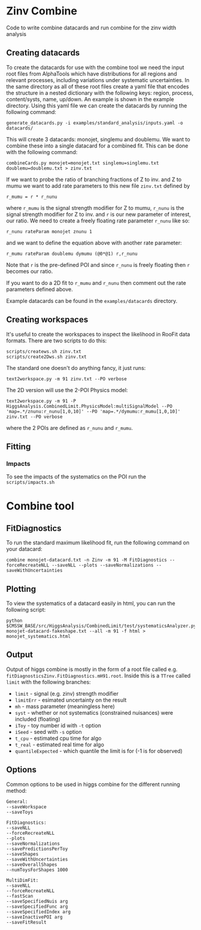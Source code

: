 # Zinv Combine

Code to write combine datacards and run combine for the zinv width analysis

## Creating datacards

To create the datacards for use with the combine tool we need the input
root files from AlphaTools which have distributions for all regions and
relevant processes, including variations under systematic uncertainties. In the
same directory as all of these root files create a yaml file that encodes the
structure in a nested dictionary with the following keys:
region, process, content/systs, name, up/down. An example is shown in the
example directory. Using this yaml file we can create the datacards by running
the following command:
```
generate_datacards.py -i examples/standard_analysis/inputs.yaml -o datacards/
```

This will create 3 datacards: monojet, singlemu and doublemu. We want to combine
these into a single datacard for a combined fit. This can be done with the
following command:
```
combineCards.py monojet=monojet.txt singlemu=singlemu.txt doublemu=doublemu.txt > zinv.txt
```

If we want to probe the ratio of branching fractions of Z to inv. and Z to mumu
we want to add rate parameters to this new file `zinv.txt` defined by
```
r_mumu = r * r_nunu
```
where `r_mumu` is the signal strength modifier for Z to mumu, `r_nunu` is the
signal strength modifier for Z to inv. and `r` is our new parameter of interest,
our ratio. We need to create a freely floating rate parameter `r_nunu` like so:
```
r_nunu rateParam monojet znunu 1
```
and we want to define the equation above with another rate parameter:
```
r_mumu rateParam doublemu dymumu (@0*@1) r,r_nunu
```
Note that `r` is the pre-defined POI and since `r_nunu` is freely floating then
`r` becomes our ratio.

If you want to do a 2D fit to `r_mumu` and `r_nunu` then comment out the rate
parameters defined above.

Example datacards can be found in the `examples/datacards` directory.

## Creating workspaces

It's useful to create the workspaces to inspect the likelihood in RooFit data
formats. There are two scripts to do this:
```
scripts/createws.sh zinv.txt
scripts/create2Dws.sh zinv.txt
```

The standard one doesn't do anything fancy, it just runs:
```
text2workspace.py -m 91 zinv.txt --PO verbose
```

The 2D version will use the 2-POI Physics model:
```
text2workspace.py -m 91 -P HiggsAnalysis.CombinedLimit.PhysicsModel:multiSignalModel --PO 'map=.*/znunu:r_nunu[1,0,10]' --PO 'map=.*/dymumu:r_mumu[1,0,10]' zinv.txt --PO verbose
```
where the 2 POIs are defined as `r_nunu` and `r_mumu`.

## Fitting

### Impacts

To see the impacts of the systematics on the POI run the `scripts/impacts.sh`

# Combine tool

## FitDiagnostics

To run the standard maximum likelihood fit, run the following command on your
datacard:

```
combine monojet-datacard.txt -n Zinv -m 91 -M FitDiagnostics --forceRecreateNLL --saveNLL --plots --saveNormalizations --saveWithUncertainties
```

## Plotting

To view the systematics of a datacard easily in html, you can run the following
script:

```
python $CMSSW_BASE/src/HiggsAnalysis/CombinedLimit/test/systematicsAnalyzer.py monojet-datacard-fakeshape.txt --all -m 91 -f html > monojet_systematics.html
```

## Output

Output of higgs combine is mostly in the form of a root file called e.g.
`fitDiagnosticsZinv.FitDiagnostics.mH91.root`. Inside this is a `TTree` called
`limit` with the following branches:

* `limit` - signal (e.g. zinv) strength modifier
* `limitErr` - esimated uncertainty on the result
* `mh` - mass parameter (meaningless here)
* `syst` - whether or not systematics (constrained nuisances) were included (floating)
* `iToy` - toy number id with `-t` option
* `iSeed` - seed with `-s` option
* `t_cpu` - estimated cpu time for algo
* `t_real` - estimated real time for algo
* `quantileExpected` - which quantile the limit is for (-1 is for observed)

## Options
Common options to be used in higgs combine for the different running method:

```
General:
--saveWorkspace
--saveToys

FitDiagnostics:
--saveNLL
--forceRecreateNLL
--plots
--saveNormalizations
--savePredictionsPerToy
--saveShapes
--saveWithUncertainties
--saveOverallShapes
--numToysForShapes 1000

MultiDimFit:
--saveNLL
--forceRecreateNLL
--fastScan
--saveSpecifiedNuis arg
--saveSpecifiedFunc arg
--saveSpecifiedIndex arg
--saveInactivePOI arg
--saveFitResult
```
